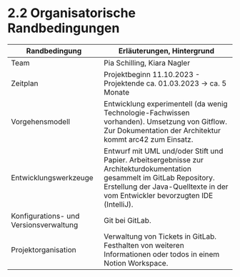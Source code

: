 # 2.2 Organisatorische Randbedingungen 

| Randbedingung                          | Erläuterungen, Hintergrund                                   |
| -------------------------------------- | ------------------------------------------------------------ |
| Team                                   | Pia Schilling, Kiara Nagler                                  |
| Zeitplan                               | Projektbeginn 11.10.2023 - Projektende ca. 01.03.2023 -> ca. 5 Monate |
| Vorgehensmodell                        | Entwicklung experimentell (da wenig Technologie-Fachwissen vorhanden). Umsetzung von Gitflow. Zur Dokumentation der Architektur kommt arc42 zum Einsatz. |
| Entwicklungswerkzeuge                  | Entwurf mit UML und/oder Stift und Papier.  Arbeitsergebnisse zur Architekturdokumentation gesammelt im GitLab Repository. Erstellung der Java-Quelltexte in der vom Entwickler bevorzugten IDE (IntelliJ). |
| Konfigurations- und Versionsverwaltung | Git bei GitLab.                                              |
| Projektorganisation                    | Verwaltung von Tickets in GitLab. Festhalten von weiteren Informationen oder todos in einem Notion Workspace. |

